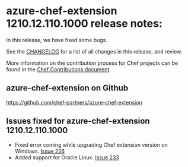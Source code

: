 <!---
This file is reset every time a new release is done. The contents of this file are for the currently unreleased version.

Example Note:

## Example Heading
Details about the thing that changed that needs to get included in the Release Notes in markdown.
-->

# azure-chef-extension 1210.12.110.1000 release notes:
In this release, we have fixed some bugs. 

See the [CHANGELOG](https://github.com/chef-partners/azure-chef-extension/blob/master/CHANGELOG.md) for a list of all changes in this release, and review.

More information on the contribution process for Chef projects can be found in the [Chef Contributions document](https://docs.chef.io/community_contributions.html).

## azure-chef-extension on Github
https://github.com/chef-partners/azure-chef-extension

## Issues fixed for azure-chef-extension 1210.12.110.1000
* Fixed error coming while upgrading Chef extension version on Windows. [Issue 226](https://github.com/chef-partners/azure-chef-extension/issues/226)
* Added support for Oracle Linux. [Issue 233](https://github.com/chef-partners/azure-chef-extension/issues/233)